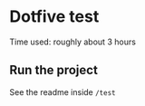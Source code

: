 # Dotfive test

Time used: roughly about 3 hours

## Run the project

See the readme inside `/test`
